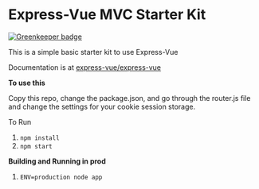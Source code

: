 # Express-Vue MVC Starter Kit

[![Greenkeeper badge](https://badges.greenkeeper.io/express-vue/express-vue-mvc-starter.svg)](https://greenkeeper.io/)

This is a simple basic starter kit to use Express-Vue

Documentation is at [express-vue/express-vue](https://github.com/express-vue/express-vue)


**To use this**

Copy this repo, change the package.json, and go through the router.js file and change the settings for your cookie session storage.

To Run

1. `npm install`
2. `npm start`

**Building and Running in prod**

1. `ENV=production node app`

